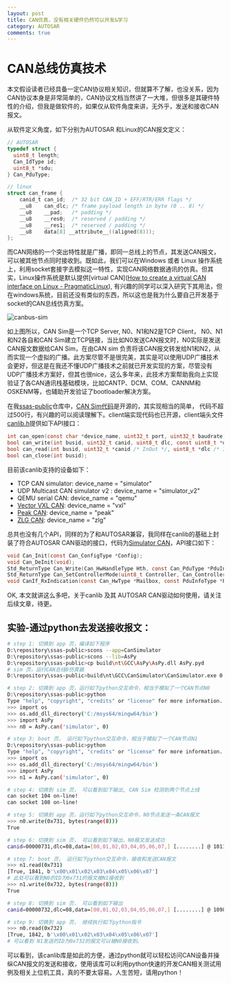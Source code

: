 ```yaml
---
layout: post
title: CAN仿真，没有相关硬件仍然可以开发&学习
category: AUTOSAR
comments: true
---
```


# CAN总线仿真技术

本文假设读者已经具备一定CAN协议相关知识，但就算不了解，也没关系，因为CAN协议本身是非常简单的，CAN协议文档当然讲了一大堆，但很多是其硬件特性的介绍，但我是做软件的，如果仅从软件角度来讲，无外乎，发送和接收CAN报文。

从软件定义角度，如下分别为AUTOSAR 和Linux的CAN报文定义：

 ```c
 // AUTOSAR
 typedef struct {
   uint8_t length;
   Can_IdType id;
   uint8_t *sdu;
 } Can_PduType;
 
 // linux
 struct can_frame {
     canid_t can_id;  /* 32 bit CAN_ID + EFF/RTR/ERR flags */
     __u8    can_dlc; /* frame payload length in byte (0 .. 8) */
     __u8    __pad;   /* padding */
     __u8    __res0;  /* reserved / padding */
     __u8    __res1;  /* reserved / padding */
     __u8    data[8] __attribute__((aligned(8)));
 };
 ```

而CAN网络的一个突出特性就是广播，即同一总线上的节点，其发送CAN报文，可以被其他节点同时接收到。既如此，我们可以在Windows 或者 Linux 操作系统上，利用socket套接字去模拟这一特性，实现CAN网络数据通讯的仿真。但其实，Linux操作系统是默认提供[virtual CAN]([How to create a virtual CAN interface on Linux - PragmaticLinux](https://www.pragmaticlinux.com/2021/10/how-to-create-a-virtual-can-interface-on-linux/)), 有兴趣的同学可以深入研究下其用法，但在windows系统，目前还没有类似的东西，所以这也是我为什么要自己开发基于socket的CAN总线仿真方案。

![canbus-sim](../images/canbus-sim.png)

如上图所以，CAN Sim是一个TCP Server, N0、N1和N2是TCP Client， N0、N1和N2各自和CAN Sim建立TCP链接，当比如N0发送CAN报文时，N0实际是发送CAN报文数据给CAN Sim，在由CAN sim 负责将该CAN报文转发给N1和N2，从而实现一个虚拟的广播。此方案尽管不是很完美，其实是可以使用UDP广播技术会更好，但这是在我还不懂UDP广播技术之前就已开发实现的方案，尽管没有UDP广播技术方案好，但其也很nice，这么多年来，此技术方案帮助我向上实现验证了各CAN通讯栈基础模块，比如CANTP、DCM、COM、CANNM和OSKENM等，也辅助开发验证了bootloader解决方案。

在我[ssas-public](https://github.com/autoas/ssas-public)仓库中，[CAN Sim代码](https://github.com/autoas/ssas-public/tools/libraries/Can/utils/can_simulator.c)是开源的，其实现相当的简单， 代码不超过500行，有兴趣的可以阅读理解下。client端实现代码也已开源，client端头文件[canlib.h](https://github.com/autoas/ssas-public/tools/libraries/Can/include/canlib.h)提供如下API接口：

```c
int can_open(const char *device_name, uint32_t port, uint32_t baudrate);
bool can_write(int busid, uint32_t canid, uint8_t dlc, const uint8_t *data);
bool can_read(int busid, uint32_t *canid /* InOut */, uint8_t *dlc /* InOut */, uint8_t *data);
bool can_close(int busid);
```

目前该canlib支持的设备如下：

* TCP CAN simulator: device_name = "simulator"
* UDP Multicast CAN simulator v2 : device_name = "simulator_v2"
* QEMU serial CAN: device_name = "qemu"
* [Vector VXL CAN](https://www.vector.com/int/en/products/products-a-z/libraries-drivers/xl-driver-library/): device_name = "vxl"
* [Peak CAN](https://www.peak-system.com/): device_name = "peak"
* [ZLG CAN](https://www.zlg.cn/can/can/index.html): device_name = "zlg"

总共也没有几个API，同样的为了和AUTOSAR兼容，我同样在canlib的基础上封装了符合AUTOSAR CAN驱动的接口，代码为[Simulator CAN](../../app/platform/simulator/src/Can.cpp)，API接口如下：

```c
void Can_Init(const Can_ConfigType *Config);
void Can_DeInit(void);
Std_ReturnType Can_Write(Can_HwHandleType Hth, const Can_PduType *PduInfo);
Std_ReturnType Can_SetControllerMode(uint8_t Controller, Can_ControllerStateType Transition);
void CanIf_RxIndication(const Can_HwType *Mailbox, const PduInfoType *PduInfoPtr);
```

OK, 本文就讲这么多吧，关于canlib 及其 AUTOSAR CAN驱动如何使用，请关注后续文章，待更。



## 实验-通过python去发送接收报文：

```sh
# step 1: 切换到 app 页，编译如下程序
D:\repository\ssas-public>scons --app=CanSimulator
D:\repository\ssas-public>scons --lib=AsPy
D:\repository\ssas-public>cp build\nt\GCC\AsPy\AsPy.dll AsPy.pyd
# sim 页，运行CAN总线0仿真器
D:\repository\ssas-public>build\nt\GCC\CanSimulator\CanSimulator.exe 0

# step 2: 切换到 app 页，运行如下python交互命令，相当于模拟了一个CAN节点N0
D:\repository\ssas-public>python
Type "help", "copyright", "credits" or "license" for more information.
>>> import os
>>> os.add_dll_directory('C:/msys64/mingw64/bin')
>>> import AsPy
>>> n0 = AsPy.can('simulator', 0)

# step 3: boot 页， 运行如下python交互命令，相当于模拟了一个CAN节点N1
D:\repository\ssas-public>python
Type "help", "copyright", "credits" or "license" for more information.
>>> import os
>>> os.add_dll_directory('C:/msys64/mingw64/bin')
>>> import AsPy
>>> n1 = AsPy.can('simulator', 0)

# step 4: 切换到 sim 页， 可以看到如下输出, CAN Sim 检测到两个节点上线
can socket 104 on-line!
can socket 108 on-line!

# step 5: 切换到 app 页，运行如下python交互命令，N0节点发送一条CAN报文
>>> n0.write(0x731, bytes(range(8)))
True

# step 6: 切换到 sim 页， 可以看到如下输出，N0报文发送成功
canid=00000731,dlc=08,data=[00,01,02,03,04,05,06,07,] [........] @ 1011.104675 s rel 625132.69 ms

# step 7: boot 页， 运行如下python交互命令，接收和发送CAN报文
>>> n1.read(0x731)
[True, 1841, b'\x00\x01\x02\x03\x04\x05\x06\x07']
# 此处可以看到N0的ID为0x731的报文被N1接收到
>>> n1.write(0x732, bytes(range(8)))
True

# step 8: 切换到 sim 页， 可以看到如下输出
canid=00000732,dlc=08,data=[00,01,02,03,04,05,06,07,] [........] @ 1098.185181 s rel 87080.51 ms

# step 9: 切换到 app 页， 继续执行如下python指令
>>> n0.read(0x732)
[True, 1842, b'\x00\x01\x02\x03\x04\x05\x06\x07']
# 可以看到 N1发送的ID为0x732的报文可以被N0接收到。
```

可以看到，该canlib库是如此的方便，通过python就可以轻松访问CAN设备并操纵CAN报文的发送和接收，使用该库可以利用python快速的开发CAN相关测试用例及相关上位机工具，真的不要太容易。人生苦短，请用python！